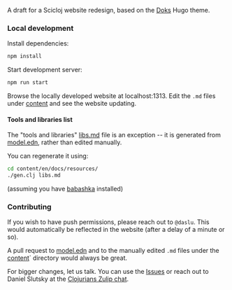 A draft for a Scicloj website redesign, based on the [Doks](https://getdoks.org/) Hugo theme.

### Local development

Install dependencies:

```bash
npm install
```

Start development server:

```bash
npm run start
```

Browse the locally developed website at localhost:1313.
Edit the `.md` files under [content](./content) and see the website updating.

#### Tools and libraries list
The "tools and libraries" [libs.md](./content/en/docs/resources/libs.md) file is an exception -- it is generated from [model.edn](./content/en/docs/resources/model.edn), rather than edited manually.

You can regenerate it using:

```bash
cd content/en/docs/resources/
./gen.clj libs.md
```
(assuming you have [babashka](https://github.com/babashka/babashka) installed)

### Contributing

If you wish to have push permissions, please reach out to `@daslu`. This would automatically be reflected in the website (after a delay of a minute or so).

A pull request to [model.edn](./content/en/docs/resources/model.edn) and to the manually edited `.md` files under the [content](./content)` directory would always be great.

For bigger changes, let us talk. You can use the [Issues](https://github.com/scicloj/scicloj-website/issues) or reach out to Daniel Slutsky at the [Clojurians Zulip chat](https://clojurians.zulipchat.com/).
